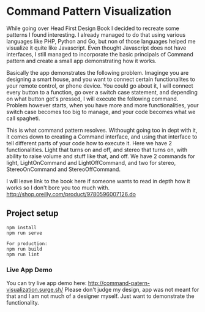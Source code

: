 # Command Pattern Visualization

While going over Head First Design Book I decided to recreate some patterns I found interesting. I already managed to do that using various languages like PHP, Python and Go, but non of those languages helped me visualize it quite like Javascript. Even thought Javascript does not have interfaces, I still managed to incorporate the basic principals of Command pattern and create a small app demonstrating how it works. 

Basically the app demonstrates the following problem. Imaginge you are designing a smart house, and you want to connect certain functionalites to your remote control, or phone device. You could go about it, I will connect every button to a function, go over a switch case statement, and depending on what button get's pressed, I will execute the following command. Problem however starts, when you have more and more functionalities, your switch case becomes too big to manage, and your code becomes what we call spagheti.

This is what command pattern resolves. Withought going too in dept with it, it comes down to creating a Command interface, and using that interface to tell different parts of your code how to execute it. Here we have 2 functionalities. Light that turns on and off, and stereo that turns on, with ability to raise volume and stuff like that, and off. We have 2 commands for light, LightOnCommand and LightOffCommand, and two for stereo, StereoOnCommand and StereoOffCommand. 

I will leave link to the book here if someone wants to read in depth how it works so I don't bore you too much with.
http://shop.oreilly.com/product/9780596007126.do
 
## Project setup
```
npm install
npm run serve

For production:
npm run build
npm run lint
```

### Live App Demo

You can try live app demo here: http://command-patern-visualization.surge.sh/ 
Please don't judge my design, app was not meant for that and I am not much of a designer myself. Just want to demonstrate the functionality.
